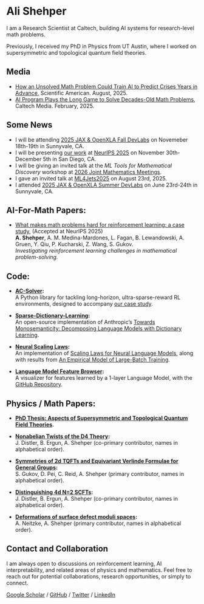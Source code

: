 # Ali Shehper

I am a Research Scientist at Caltech, building AI systems for research-level math problems.

Previously, I received my PhD in Physics from UT Austin, where I worked on supersymmetric and topological quantum field theories.

## Media

- [How an Unsolved Math Problem Could Train AI to Predict Crises Years in Advance](https://www.scientificamerican.com/article/how-this-ai-breakthrough-with-pure-mathematics-and-reinforcement-learning/), Scientific American. August, 2025.
- [AI Program Plays the Long Game to Solve Decades-Old Math Problems](https://www.caltech.edu/about/news/ai-program-plays-the-long-game-to-solve-decades-old-math-problems), Caltech Media. February, 2025.

## Some News

- I will be attending [2025 JAX & OpenXLA Fall DevLabs](https://openxla.org/events/fall_devlab_2025) on Novemeber 18th-19th in Sunnyvale, CA.
- I will be presenting [our work](https://neurips.cc/virtual/2025/poster/118658) at [NeurIPS 2025](https://neurips.cc/) on November 30th-December 5th in San Diego, CA.
- I will be giving an invited talk at the *ML Tools for Mathematical Discovery* workshop at [2026 Joint Mathematics Meetings](https://jointmathematicsmeetings.org/jmm). 
- I gave an invited talk at [ML4Jets2025](https://indico.cern.ch/event/1526677/) on August 23rd, 2025.
- I attended [2025 JAX & OpenXLA Summer DevLabs](https://openxla.org/events/summer_devlab_2025) on June 23rd-24th in Sunnyvale, CA.

## AI-For-Math Papers:

- [What makes math problems hard for reinforcement learning: a case study](https://arxiv.org/abs/2408.15332), (Accepted at NeurIPS 2025)  
  **A. Shehper**, A. M. Medina-Mardones, L. Fagan, B. Lewandowski, A. Gruen, Y. Qiu, P. Kucharski, Z. Wang, S. Gukov.  
  *Investigating reinforcement learning challenges in mathematical problem-solving.*

## Code:

- **[AC-Solver](https://github.com/shehper/AC-Solver):**  
  A Python library for tackling long-horizon, ultra-sparse-reward RL environments, designed to accompany [our case study](https://arxiv.org/abs/2408.15332).
  
- **[Sparse-Dictionary-Learning](https://github.com/shehper/sparse-dictionary-learning):**  
  An open-source implementation of Anthropic’s [Towards Monosemanticity: Decomposing Language Models with Dictionary Learning](https://transformer-circuits.pub/2023/monosemantic-features/index.html).
  
- **[Neural Scaling Laws](https://github.com/shehper/scaling_laws):**  
  An implementation of [Scaling Laws for Neural Language Models](https://arxiv.org/abs/2001.08361), along with results from [An Empirical Model of Large-Batch Training](https://arxiv.org/abs/1812.06162).

- **[Language Model Feature Browser](https://shehper.github.io/feature-interface/):**  
  A visualizer for features learned by a 1-layer Language Model, with the [GitHub Repository](https://github.com/shehper/feature-interface).

## Physics / Math Papers:

- **[PhD Thesis: Aspects of Supersymmetric and Topological Quantum Field Theories](https://repositories.lib.utexas.edu/items/5c4fa949-3c47-450b-847f-6d155e2b57d8).**

- **[Nonabelian Twists of the D4 Theory](https://arxiv.org/abs/2112.10227):**  
  J. Distler, B. Ergun, A. Shehper (co-primary contributor, names in alphabetical order).

- **[Symmetries of 2d TQFTs and Equivariant Verlinde Formulae for General Groups](https://arxiv.org/abs/2111.08032):**  
  S. Gukov, D. Pei, C. Reid, A. Shehper (primary contributor, names in alphabetical order).

- **[Distinguishing 4d N=2 SCFTs](https://arxiv.org/abs/2012.15249):**  
  J. Distler, B. Ergun, A. Shehper (co-primary contributor, names in alphabetical order).

- **[Deformations of surface defect moduli spaces](https://arxiv.org/abs/2011.01970):**  
  A. Neitzke, A. Shehper (primary contributor, names in alphabetical order).

## Contact and Collaboration

I am always open to discussions on reinforcement learning, AI interpretability, and related areas of physics and mathematics. Feel free to reach out for potential collaborations, research opportunities, or simply to connect.

[Google Scholar](https://scholar.google.com/citations?user=FkUMJF4AAAAJ&hl=en&oi=ao) / [GitHub](https://github.com/shehper) / [Twitter](https://twitter.com/AShehper) / [LinkedIn](https://www.linkedin.com/in/ali-shehper/)
